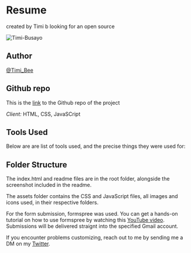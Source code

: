 # Resume

created by Timi b
looking for an open source


![Timi-Busayo](timi-resume.png)

## Author

[@Timi_Bee](https://www.twitter.com/Timi_Bee)

## Github repo

This is the [link](https://github.com/TimiBee/resume) to the Github repo of the project


*Client:* HTML, CSS, JavaSCript

## Tools Used

Below are are list of tools used, and the precise things they were used for:


## Folder Structure

The index.html and readme files are in the root folder, alongside the screenshot included in the readme.

The assets folder contains the CSS and JavaScript files, all images and icons used, in their respective folders.


For the form submission, formspree was used. You can get a hands-on tutorial on how to use formspree by watching this [YouTube video](https://formspree.io/). Submissions will be delivered straignt into the specified Gmail account.


If you encounter problems customizing, reach out to me by sending me a DM on my [Twitter](https://www.twitter.com/Timi_Bee).
